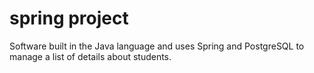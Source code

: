 # spring project
Software built in the Java language and uses Spring and PostgreSQL to manage a list of details about students.
